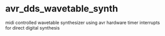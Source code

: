 # avr_dds_wavetable_synth
midi controlled wavetable synthesizer using avr hardware timer interrupts for direct digital synthesis

